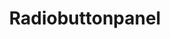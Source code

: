 ---
layout: component.njk
tags: 
    - legacy_components_fr
key: radiobuttonpanel-legacy_fr
title: Radiobuttonpanel
parent: legacy_components_fr
image: legacy/overview/radiobuttonpanel.webp
keywords: 
order: 210
availablelanguages: 
    - de
    - en
---